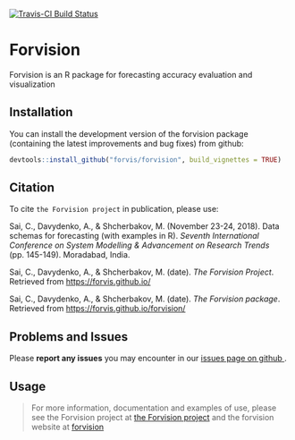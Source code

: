 <!-- README.md is generated from README.Rmd. Please edit that file -->

[![Travis-CI Build
Status](https://travis-ci.org/forvis/forvision.svg?branch=master)](https://travis-ci.org/forvis/forvision)

# Forvision

Forvision is an R package for forecasting accuracy evaluation and
visualization

## Installation

You can install the development version of the forvision package
(containing the latest improvements and bug fixes) from github:

``` r
devtools::install_github("forvis/forvision", build_vignettes = TRUE)
```

## Citation

To cite `the Forvision project` in publication, please use:

Sai, C., Davydenko, A., & Shcherbakov, M. (November 23-24, 2018). Data
schemas for forecasting (with examples in R). *Seventh International
Conference on System Modelling & Advancement on Research Trends*
(pp. 145-149). Moradabad, India.

Sai, C., Davydenko, A., & Shcherbakov, M. (date). *The Forvision
Project*. Retrieved from <https://forvis.github.io/>

Sai, C., Davydenko, A., & Shcherbakov, M. (date). *The Forvision
package*. Retrieved from <https://forvis.github.io/forvision/>

## Problems and Issues

Please **report any issues** you may encounter in our [issues page on
github
<i class="fa fa-github-square" aria-hidden="true"></i>](https://github.com/forvis/forvision/issues).

## Usage

> For more information, documentation and examples of use, please see
> the Forvision project at [the Forvision
> project](https://forvis.github.io) and the forvision website at
> [forvision](https://forvis.github.io/forvision)
